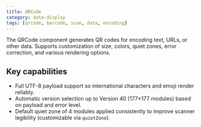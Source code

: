```yaml
---
title: QRCode
category: data-display
tags: [qrcode, barcode, scan, data, encoding]
---
```


The QRCode component generates QR codes for encoding text, URLs, or other data. Supports customization of size, colors, quiet zones, error correction, and various rendering options.

## Key capabilities

- Full UTF-8 payload support so international characters and emoji render reliably.
- Automatic version selection up to Version 40 (177×177 modules) based on payload and error level.
- Default quiet zone of 4 modules applied consistently to improve scanner legibility (customizable via `quietZone`).
